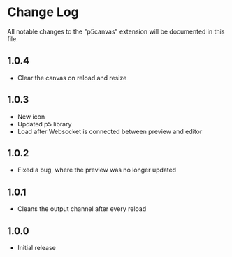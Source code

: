 # Change Log
All notable changes to the "p5canvas" extension will be documented in this file.

## 1.0.4

- Clear the canvas on reload and resize

## 1.0.3

- New icon
- Updated p5 library
- Load after Websocket is connected between preview and editor

## 1.0.2

- Fixed a bug, where the preview was no longer updated

## 1.0.1

- Cleans the output channel after every reload

## 1.0.0
- Initial release